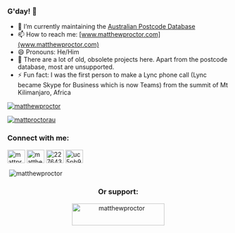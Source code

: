 ### G'day! 👋  

- 🔭 I’m currently maintaining the [Australian Postcode Database](https://github.com/matthewproctor/australianpostcodes)
- 📫 How to reach me: [www.matthewproctor.com](www.matthewproctor.com)
- 😄 Pronouns: He/Him
- 🌱 There are a lot of old, obsolete projects here. Apart from the postcode database, most are unsupported.
- ⚡ Fun fact: I was the first person to make a Lync phone call (Lync became Skype for Business which is now Teams) from the summit of Mt Kilimanjaro, Africa

<!--
**matthewproctor/matthewproctor** is a ✨ _special_ ✨ repository because its `README.md` (this file) appears on your GitHub profile.

Here are some ideas to get you started:


- 🌱 I’m currently learning ...
- 👯 I’m looking to collaborate on ...
- 🤔 I’m looking for help with ...
- 💬 Ask me about ...
- 📫 How to reach me: ...
- 😄 Pronouns: ...
- ⚡ Fun fact: ...
-->


<p align="left"> <a href="https://github.com/ryo-ma/github-profile-trophy"><img src="https://github-profile-trophy.vercel.app/?username=matthewproctor" alt="matthewproctor" /></a> </p>

<p align="left"> <a href="https://twitter.com/mattproctorau" target="blank"><img src="https://img.shields.io/twitter/follow/mattproctorau?logo=twitter&style=for-the-badge" alt="mattproctorau" /></a> </p>

<h3 align="left">Connect with me:</h3>
<p align="left">
<a href="https://twitter.com/mattproctorau" target="blank"><img align="center" src="https://raw.githubusercontent.com/rahuldkjain/github-profile-readme-generator/master/src/images/icons/Social/twitter.svg" alt="mattproctorau" height="30" width="40" /></a>
<a href="https://linkedin.com/in/matthewrproctor" target="blank"><img align="center" src="https://raw.githubusercontent.com/rahuldkjain/github-profile-readme-generator/master/src/images/icons/Social/linked-in-alt.svg" alt="matthewrproctor" height="30" width="40" /></a>
<a href="https://stackoverflow.com/users/2276431" target="blank"><img align="center" src="https://raw.githubusercontent.com/rahuldkjain/github-profile-readme-generator/master/src/images/icons/Social/stack-overflow.svg" alt="2276431" height="30" width="40" /></a>
<a href="https://www.youtube.com/c/uc5pb9o0oekskmmpi1r3gpda" target="blank"><img align="center" src="https://raw.githubusercontent.com/rahuldkjain/github-profile-readme-generator/master/src/images/icons/Social/youtube.svg" alt="uc5pb9o0oekskmmpi1r3gpda" height="30" width="40" /></a>
</p>

<p>&nbsp;<img align="center" src="https://github-readme-stats.vercel.app/api?username=matthewproctor&show_icons=true&locale=en" alt="matthewproctor" /></p>

<h3 align="center">Or support:</h3>
<p align="center">
  <a href="https://www.buymeacoffee.com/matthewproctor">
    <img src="https://cdn.buymeacoffee.com/buttons/v2/default-yellow.png" height="50" width="210" alt="matthewproctor" />
  </a>
</p>
